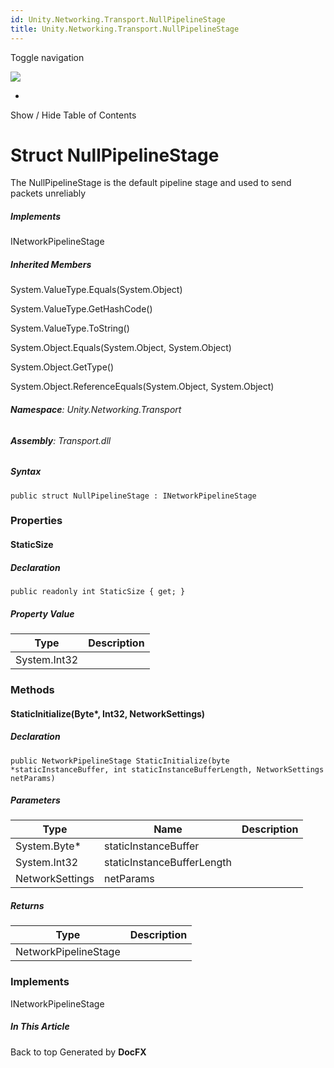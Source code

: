```yaml
---
id: Unity.Networking.Transport.NullPipelineStage
title: Unity.Networking.Transport.NullPipelineStage
---
```


<div id="wrapper">

<div>

<div class="container">

<div class="navbar-header">

Toggle navigation

<img src="../logo.svg" id="logo" class="svg" />

</div>

<div id="navbar" class="collapse navbar-collapse">

<div class="form-group">

</div>

</div>

</div>

<div class="subnav navbar navbar-default">

<div id="breadcrumb" class="container hide-when-search">

-   

</div>

</div>

</div>

<div class="container body-content hide-when-search" role="main">

<div class="sidenav hide-when-search">

Show / Hide Table of Contents

<div id="sidetoggle" class="sidetoggle collapse">

<div id="sidetoc">

</div>

</div>

</div>

<div class="article row grid-right">

<div class="col-md-10">

# Struct NullPipelineStage

<div class="markdown level0 summary">

The NullPipelineStage is the default pipeline stage and used to send
packets unreliably

</div>

<div class="markdown level0 conceptual">

</div>

<div classs="implements">

##### Implements

<div>

INetworkPipelineStage

</div>

</div>

<div class="inheritedMembers">

##### Inherited Members

<div>

System.ValueType.Equals(System.Object)

</div>

<div>

System.ValueType.GetHashCode()

</div>

<div>

System.ValueType.ToString()

</div>

<div>

System.Object.Equals(System.Object, System.Object)

</div>

<div>

System.Object.GetType()

</div>

<div>

System.Object.ReferenceEquals(System.Object, System.Object)

</div>

</div>

###### **Namespace**: Unity.Networking.Transport

###### **Assembly**: Transport.dll

##### Syntax

<div class="codewrapper">

``` lang-csharp
public struct NullPipelineStage : INetworkPipelineStage
```

</div>

### Properties

#### StaticSize

<div class="markdown level1 summary">

</div>

<div class="markdown level1 conceptual">

</div>

##### Declaration

<div class="codewrapper">

``` lang-csharp
public readonly int StaticSize { get; }
```

</div>

##### Property Value

| Type         | Description |
|--------------|-------------|
| System.Int32 |             |

### Methods

#### StaticInitialize(Byte\*, Int32, NetworkSettings)

<div class="markdown level1 summary">

</div>

<div class="markdown level1 conceptual">

</div>

##### Declaration

<div class="codewrapper">

``` lang-csharp
public NetworkPipelineStage StaticInitialize(byte *staticInstanceBuffer, int staticInstanceBufferLength, NetworkSettings netParams)
```

</div>

##### Parameters

| Type            | Name                       | Description |
|-----------------|----------------------------|-------------|
| System.Byte\*   | staticInstanceBuffer       |             |
| System.Int32    | staticInstanceBufferLength |             |
| NetworkSettings | netParams                  |             |

##### Returns

| Type                 | Description |
|----------------------|-------------|
| NetworkPipelineStage |             |

### Implements

<div>

INetworkPipelineStage

</div>

</div>

<div class="hidden-sm col-md-2" role="complementary">

<div class="sideaffix">

<div class="contribution">

</div>

##### In This Article

<div>

</div>

</div>

</div>

</div>

</div>

<div class="grad-bottom">

</div>

<div class="footer">

<div class="container">

Back to top Generated by **DocFX**

</div>

</div>

</div>

